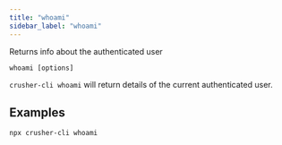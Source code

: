 ```yaml
---
title: "whoami"
sidebar_label: "whoami"
---
```



Returns info about the authenticated user

```shell
whoami [options]
```

`crusher-cli whoami` will return details of the current authenticated user.
## Examples

```shell
npx crusher-cli whoami
```
